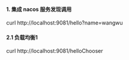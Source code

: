 #### 1. 集成 nacos 服务发现调用
curl http://localhost:9081/hello?name=wangwu
#### 2.1 负载均衡1
curl http://localhost:9081/helloChooser